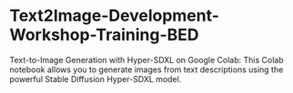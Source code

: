 # Text2Image-Development-Workshop-Training-BED
Text-to-Image Generation with Hyper-SDXL on Google Colab: This Colab notebook allows you to generate images from text descriptions using the powerful Stable Diffusion Hyper-SDXL model. 

